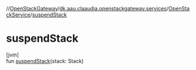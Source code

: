 //[OpenStackGateway](../../../index.md)/[dk.aau.claaudia.openstackgateway.services](../index.md)/[OpenStackService](index.md)/[suspendStack](suspend-stack.md)

# suspendStack

[jvm]\
fun [suspendStack](suspend-stack.md)(stack: Stack)
